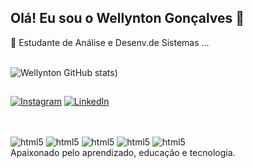 ## Olá! Eu sou o Wellynton Gonçalves 👋<br/>


🌱 Estudante de Análise e Desenv.de Sistemas ...<br/>
<br/>

![Wellynton GitHub stats](https://github-readme-stats.vercel.app/api?username=wellyntongoncalves&show_icons=true&theme=dark))
<br/>


## 

[![Instagram](https://img.shields.io/badge/Instagram-E4405F?style=for-the-badge&logo=instagram&logoColor=white)](https://www.instagram.com/wellynton._/)
[![LinkedIn](https://img.shields.io/badge/LinkedIn-0077B5?style=for-the-badge&logo=linkedin&logoColor=white)](https://www.linkedin.com/in/wellyntongoncalves/)
<br/>



## 

<div style="display: inline_block"<><br/>
 <img align="center" alt="html5" src="https://img.shields.io/badge/HTML5-E34F26?style=for-the-badge&logo=html5&logoColor=white" />
 <img align="center" alt="html5" src="https://img.shields.io/badge/CSS3-1572B6?style=for-the-badge&logo=css3&logoColor=white" />
 <img align="center" alt="html5" src="https://img.shields.io/badge/Java-ED8B00?style=for-the-badge&logo=openjdk&logoColor=white" />
 <img align="center" alt="html5" src="https://img.shields.io/badge/JavaScript-323330?style=for-the-badge&logo=javascript&logoColor=F7DF1E"/>
 <img align="center" alt="html5" src="https://img.shields.io/badge/MySQL-00000F?style=for-the-badge&logo=mysql&logoColor=white" /><br/>
 Apaixonado pelo aprendizado, educação e tecnologia.
